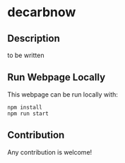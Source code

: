 # decarbnow

## Description

to be written

## Run Webpage Locally

This webpage can be run locally with:

    npm install
    npm run start

## Contribution

Any contribution is welcome!
